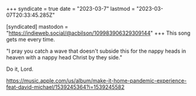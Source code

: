 +++
syndicate = true
date = "2023-03-7"
lastmod = "2023-03-07T20:33:45.285Z"

[syndicated]
mastodon = "https://indieweb.social/@acbilson/109983906329309144"
+++
This song gets me every time.

"I pray you catch a wave
that doesn't subside
this for the nappy heads in heaven
with a nappy head Christ by they side."

Do it, Lord.

https://music.apple.com/us/album/make-it-home-pandemic-experience-feat-david-michael/1539245364?i=1539245582